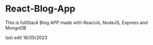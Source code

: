 # React-Blog-App

This is fullStack Blog APP made with ReactJs, NodeJS, Express and MongoDB

last edit 16/05/2023
